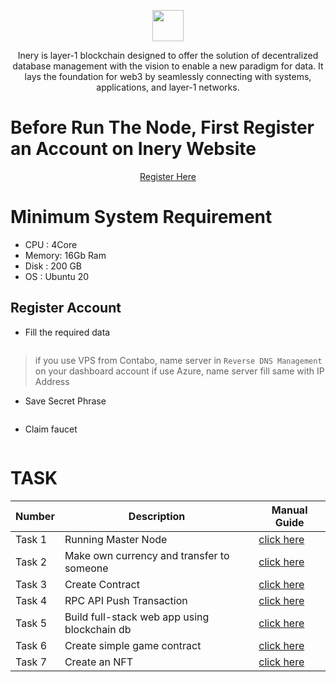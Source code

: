 <p align="center">
    <img  href="inery.io" height="50" height="auto" src="https://user-images.githubusercontent.com/38981255/184088981-3f7376ae-7039-4915-98f5-16c3637ccea3.PNG"">
</p>

<p align="center">Inery is layer-1 blockchain designed to offer the solution of decentralized database management with the vision to enable a new paradigm for data. It lays the foundation for web3 by seamlessly connecting with systems, applications, and layer-1 networks.</p>

# Before Run The Node, First Register an Account on Inery Website

<p align="center">
    <a href="https://testnet.inery.io/" target="_blank">Register Here</a>
</p>

# Minimum System Requirement

- CPU   : 4Core
- Memory: 16Gb Ram
- Disk  : 200 GB
- OS    : Ubuntu 20

## Register Account

- Fill the required data

<img src="">

> if you use VPS from Contabo, name server in `Reverse DNS Management` on your dashboard account
> if use Azure, name server fill same with IP Address

- Save Secret Phrase

<img src="">

- Claim faucet 

<img src="">

# TASK 

| Number | Description                                  | Manual Guide          |
|--------|----------------------------------------------| ----------------------|
| Task 1 | Running Master Node                          | [click here]()        |
| Task 2 | Make own currency and transfer to someone    | [click here]()        |
| Task 3 | Create Contract                              | [click here]()        |
| Task 4 | RPC API Push Transaction                     | [click here]()        |
| Task 5 | Build full-stack web app using blockchain db | [click here]()        |
| Task 6 | Create simple game contract                  | [click here]()        |
| Task 7 | Create an NFT                                | [click here]()        |